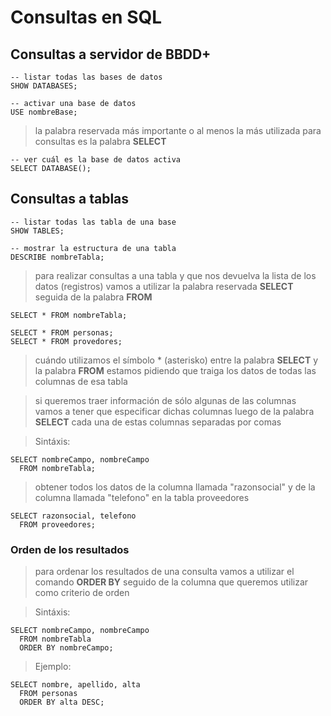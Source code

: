 # Consultas en SQL

## Consultas a servidor de BBDD+

    -- listar todas las bases de datos  
    SHOW DATABASES;  

    -- activar una base de datos  
    USE nombreBase;  

> la palabra reservada más importante o al menos la más utilizada para consultas es la palabra **SELECT**

    -- ver cuál es la base de datos activa
    SELECT DATABASE();  

## Consultas a tablas

    -- listar todas las tabla de una base  
    SHOW TABLES;  

    -- mostrar la estructura de una tabla
    DESCRIBE nombreTabla;  

> para realizar consultas a una tabla y que nos devuelva la lista de los datos (registros) vamos a utilizar la palabra reservada **SELECT** seguida de la palabra **FROM** 

    SELECT * FROM nombreTabla;  

    SELECT * FROM personas;  
    SELECT * FROM provedores;  

> cuándo utilizamos el símbolo * (asterisko) entre la palabra **SELECT**  y la palabra **FROM** estamos pidiendo que traiga los datos de todas las columnas de esa tabla

> si queremos traer información de sólo algunas de las columnas vamos a tener que especificar dichas columnas luego de la palabra **SELECT** cada una de estas columnas separadas por comas

> Sintáxis:  

    SELECT nombreCampo, nombreCampo  
      FROM nombreTabla;  

> obtener todos los datos de la columna llamada "razonsocial" y de la columna llamada "telefono" en la tabla proveedores

    SELECT razonsocial, telefono  
      FROM proveedores;  

### Orden de los resultados

> para ordenar los resultados de una consulta vamos a utilizar el comando **ORDER BY** seguido de la columna que queremos utilizar como criterio de orden

> Sintáxis:

    SELECT nombreCampo, nombreCampo  
      FROM nombreTabla  
      ORDER BY nombreCampo;  

> Ejemplo:  

    SELECT nombre, apellido, alta  
      FROM personas  
      ORDER BY alta DESC;  
